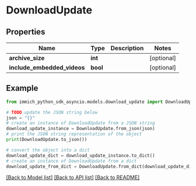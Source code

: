 # DownloadUpdate


## Properties

Name | Type | Description | Notes
------------ | ------------- | ------------- | -------------
**archive_size** | **int** |  | [optional] 
**include_embedded_videos** | **bool** |  | [optional] 

## Example

```python
from immich_python_sdk_asyncio.models.download_update import DownloadUpdate

# TODO update the JSON string below
json = "{}"
# create an instance of DownloadUpdate from a JSON string
download_update_instance = DownloadUpdate.from_json(json)
# print the JSON string representation of the object
print(DownloadUpdate.to_json())

# convert the object into a dict
download_update_dict = download_update_instance.to_dict()
# create an instance of DownloadUpdate from a dict
download_update_from_dict = DownloadUpdate.from_dict(download_update_dict)
```
[[Back to Model list]](../README.md#documentation-for-models) [[Back to API list]](../README.md#documentation-for-api-endpoints) [[Back to README]](../README.md)


